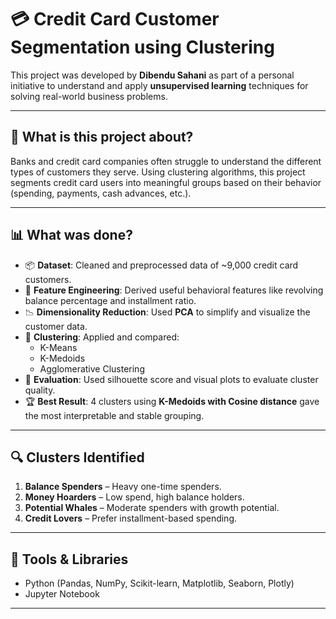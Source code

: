 # 💳 Credit Card Customer Segmentation using Clustering

This project was developed by **Dibendu Sahani** as part of a personal initiative to understand and apply **unsupervised learning** techniques for solving real-world business problems.

---

## 🧠 What is this project about?

Banks and credit card companies often struggle to understand the different types of customers they serve. Using clustering algorithms, this project segments credit card users into meaningful groups based on their behavior (spending, payments, cash advances, etc.).

---

## 📊 What was done?

- 📦 **Dataset**: Cleaned and preprocessed data of ~9,000 credit card customers.
- 🔧 **Feature Engineering**: Derived useful behavioral features like revolving balance percentage and installment ratio.
- 📉 **Dimensionality Reduction**: Used **PCA** to simplify and visualize the customer data.
- 🤖 **Clustering**: Applied and compared:
  - K-Means
  - K-Medoids
  - Agglomerative Clustering
- 🧪 **Evaluation**: Used silhouette score and visual plots to evaluate cluster quality.
- 🏆 **Best Result**: 4 clusters using **K-Medoids with Cosine distance** gave the most interpretable and stable grouping.

---

## 🔍 Clusters Identified

1. **Balance Spenders** – Heavy one-time spenders.
2. **Money Hoarders** – Low spend, high balance holders.
3. **Potential Whales** – Moderate spenders with growth potential.
4. **Credit Lovers** – Prefer installment-based spending.

---

## 🚀 Tools & Libraries

- Python (Pandas, NumPy, Scikit-learn, Matplotlib, Seaborn, Plotly)
- Jupyter Notebook

---


